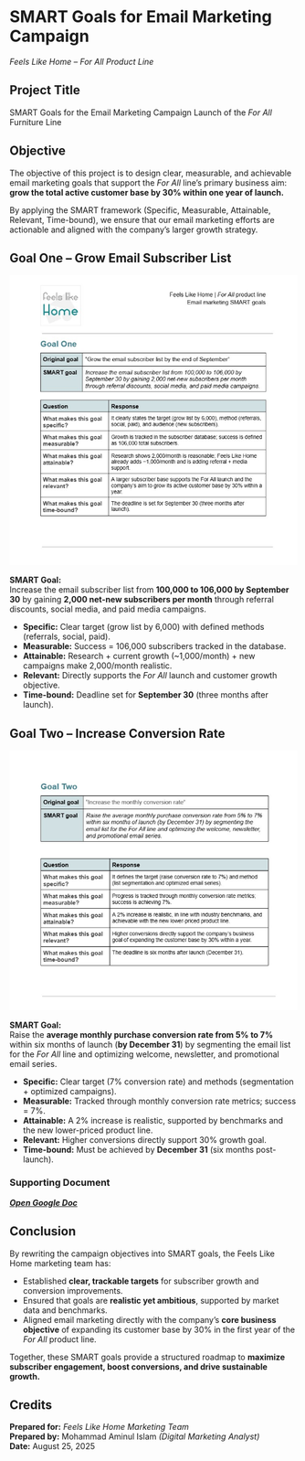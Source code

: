 # SMART Goals for Email Marketing Campaign
*Feels Like Home – For All Product Line*

## Project Title
SMART Goals for the Email Marketing Campaign Launch of the *For All* Furniture Line

## Objective
The objective of this project is to design clear, measurable, and achievable email marketing goals that support the *For All* line’s primary business aim: **grow the total active customer base by 30% within one year of launch.**

By applying the SMART framework (Specific, Measurable, Attainable, Relevant, Time-bound), we ensure that our email marketing efforts are actionable and aligned with the company’s larger growth strategy.

## Goal One – Grow Email Subscriber List
![Goal One](https://github.com/aminbiography/Google-Digital-Marketing---E-commerce-Professional-Certificate/blob/main/bar-graph-chart-image/Create%20SMART%20goals%20for%20an%20email%20campaign-01.jpg)

**SMART Goal:**  
Increase the email subscriber list from **100,000 to 106,000 by September 30** by gaining **2,000 net-new subscribers per month** through referral discounts, social media, and paid media campaigns.

- **Specific:** Clear target (grow list by 6,000) with defined methods (referrals, social, paid).
- **Measurable:** Success = 106,000 subscribers tracked in the database.
- **Attainable:** Research + current growth (~1,000/month) + new campaigns make 2,000/month realistic.
- **Relevant:** Directly supports the *For All* launch and customer growth objective.
- **Time-bound:** Deadline set for **September 30** (three months after launch).

## Goal Two – Increase Conversion Rate
![Goal Two](https://github.com/aminbiography/Google-Digital-Marketing---E-commerce-Professional-Certificate/blob/main/bar-graph-chart-image/Create%20SMART%20goals%20for%20an%20email%20campaign-02.jpg)

**SMART Goal:**  
Raise the **average monthly purchase conversion rate from 5% to 7%** within six months of launch (**by December 31**) by segmenting the email list for the *For All* line and optimizing welcome, newsletter, and promotional email series.

- **Specific:** Clear target (7% conversion rate) and methods (segmentation + optimized campaigns).
- **Measurable:** Tracked through monthly conversion rate metrics; success = 7%.
- **Attainable:** A 2% increase is realistic, supported by benchmarks and the new lower-priced product line.
- **Relevant:** Higher conversions directly support 30% growth goal.
- **Time-bound:** Must be achieved by **December 31** (six months post-launch).

### Supporting Document  
***[Open Google Doc](https://docs.google.com/document/d/1Kv9lYnplGsFUFFji96TazD0j6qfKFbSeqRQngusjxF4/edit?usp=drive_link)***

## Conclusion
By rewriting the campaign objectives into SMART goals, the Feels Like Home marketing team has:

- Established **clear, trackable targets** for subscriber growth and conversion improvements.
- Ensured that goals are **realistic yet ambitious**, supported by market data and benchmarks.
- Aligned email marketing directly with the company’s **core business objective** of expanding its customer base by 30% in the first year of the *For All* product line.

Together, these SMART goals provide a structured roadmap to **maximize subscriber engagement, boost conversions, and drive sustainable growth.**


## Credits  

**Prepared for:** *Feels Like Home Marketing Team*  
**Prepared by:** Mohammad Aminul Islam *(Digital Marketing Analyst)*  
**Date:** August 25, 2025  
